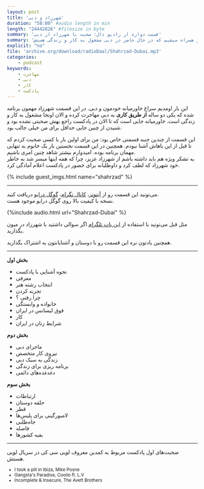 ```yaml
---
layout: post
title: 'شهرزاد و دبی'
duration: "58:00" #audio length in min
length: "24442826" #filesize in byte
summary: 'قسمت دوازه از رادیو دال: صحبت با شهرزاد از دبی'
summary: 'این بار به خاورمیانه میایم و با شهرزار همراه میشیم که در حال حاضر در دبی مشغول به کار و زندگی هستش.'
explicit: "no"
file: 'archive.org/download/radioDaal/Shahrzad-Dubai.mp3'
categories:
    - podcast
keywords:
    - مهاجرت
    - دبی
    - کار
    - پادکست
---
```


این بار اومدیم سراغ خاورمیانه خودمون و دبی. در این قسمت شهرزاد مهمون برنامه شده که یکی دو ساله **از طریق کاری** به دبی مهاجرت کرده و الان اونجا مشغول به کار و زندگی است. خاورمیانه جایی است که تا الان در پادکست راجع بهش صحبتی نشده بود و شنیدن از چنین جایی حداقل برای من خیلی جالب بود.

این قسمت از چندین جنبه قسمتی خاص بود: من برای اولین بار با کسی صحبت کردم که تا قبل از این باهاش آشنا نبودم. همچنین در این قسمت نخستین بار یک خانوم به تنهایی مهمان برنامه بوده. امیدوارم بیشتر شاهد چنین امری باشیم.  
یه تشکر ویژه هم باید داشته باشم از شهرزاد عزیز، چرا که همه اینها میسر شد به خاطر خود شهرزاد که لطف کرد و داوطلبانه برای حضور در پادکست اعلام آمادگی کرد.

{% include guest_imgs.html name="shahrzad" %}

<hr>

می‌تونید این قسمت رو از [آیتونز](http://apple.co/2go4xdT)، [کانال تگرام](https://t.me/radioDaal)، [گوگل درایو](http://bit.ly/daal-12) دریافت کنید.  
نسخه با کیفیت بالا روی گوگل درایو موجود هست.

{%include audio.html url="Shahrzad-Dubai" %}

مثل قبل می‌تونید با استفاده از [این بات تلگرام](https://t.me/RadioDaalGuestBot) اگر سوالی داشتید با شهرزاد در میون بگذارید.


همچنین یادتون نره این قسمت رو با دوستان و آشنایانتون به اشتراک بگذارید.


<hr>

**بخش اول**

- نحوه آشنایی با پادکست
- معرفی
- انتخاب رشته هنر
- تجربه کردن
- چرا رفتی ؟
- خانواده و وابستگی
- فوق لیسانس در ایران
- کار 
- شرایط زنان در ایران

**بخش دوم**

- ماجرای دبی
- نیروی کار متخصص
- زندگی به سبک دبی
- برنامه ریزی برای زندگی
- دغدغده‌های دائمی

**بخش سوم**

- ارتباطات
- حلقه دوستان
- قطر
- لامبورگینی برای پلیس‌ها
- جاه‌طلبی
- فاصله
- بقیه کشورها


<hr>


صحبت‌های اول پادکست مربوط به کمدین معروف لویی سی کی در سریال لویی هستش.  
<div dir="ltr" style="font-size: smaller;">
<ul>
<li>I took a pill in Ibiza, Mike Posne</li>
<li>Gangsta's Paradise, Coolio ft. L.V</li>
<li>Incomplete & Insecure, The Avett Brothers</li>
</ul>
</div>